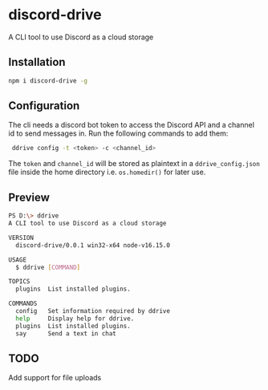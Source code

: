 # discord-drive

A CLI tool to use Discord as a cloud storage

## Installation

```bash
npm i discord-drive -g
```

## Configuration

The cli needs a discord bot token to access the Discord API and a channel id to send messages in. Run the following commands to add them:

```bash
 ddrive config -t <token> -c <channel_id>
```

The `token` and `channel_id` will be stored as plaintext in a `ddrive_config.json` file inside the home directory i.e. `os.homedir()` for later use.

## Preview

```bash
PS D:\> ddrive
A CLI tool to use Discord as a cloud storage

VERSION
  discord-drive/0.0.1 win32-x64 node-v16.15.0

USAGE
  $ ddrive [COMMAND]

TOPICS
  plugins  List installed plugins.

COMMANDS
  config   Set information required by ddrive
  help     Display help for ddrive.
  plugins  List installed plugins.
  say      Send a text in chat
```

## TODO

Add support for file uploads
